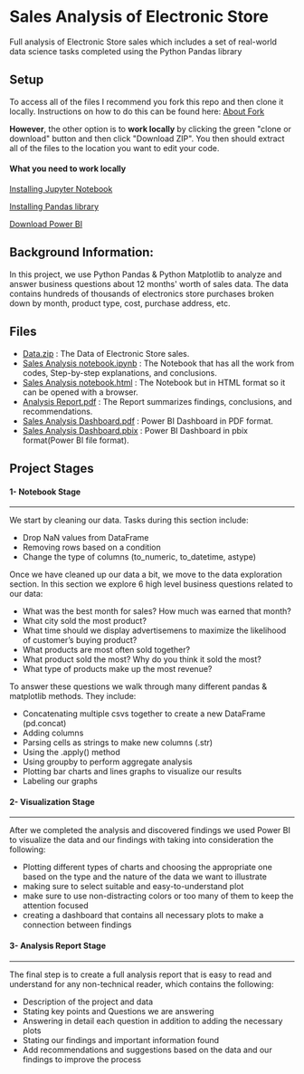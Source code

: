 # Sales Analysis of Electronic Store

Full analysis of Electronic Store sales which includes a set of real-world data science tasks completed using the Python Pandas library

## Setup

To access all of the files I recommend you fork this repo and then clone it locally. Instructions on how to do this can be found here: [About Fork](https://help.github.com/en/github/getting-started-with-github/fork-a-repo)

**However**, the other option is to **work locally** by clicking the green "clone or download" button and then click "Download ZIP". You then should extract all of the files to the location you want to edit your code.


#### What you need to work locally

[Installing Jupyter Notebook](https://jupyter.readthedocs.io/en/latest/install.html)

[Installing Pandas library](https://pandas.pydata.org/pandas-docs/stable/install.html)

[Download Power BI](https://powerbi.microsoft.com/en-us/desktop/)

## Background Information:

In this project, we use Python Pandas & Python Matplotlib to analyze and answer business questions about 12 months' worth of sales data. The data contains hundreds of thousands of electronics store purchases broken down by month, product type, cost, purchase address, etc. 

## Files
- [Data.zip](https://github.com/ahmedmonged/Sales-Analysis-/blob/main/Data/Data.zip) : The Data of Electronic Store sales.
- [Sales Analysis notebook.ipynb](https://github.com/ahmedmonged/Sales-Analysis-/blob/main/Analysis%20and%20related%20files/Sales%20Analysis%20notebook.ipynb) : The Notebook that has all the work from codes, Step-by-step explanations, and conclusions.
- [Sales Analysis notebook.html](https://github.com/ahmedmonged/Sales-Analysis-/blob/main/Analysis%20and%20related%20files/Sales%20Analysis%20notebook.html) : The Notebook but in HTML format so it can be opened with a browser.
- [Analysis Report.pdf](https://github.com/ahmedmonged/Sales-Analysis-/blob/main/Analysis%20and%20related%20files/Analysis%20Report.pdf) : The Report summarizes findings, conclusions, and recommendations.
- [Sales Analysis Dashboard.pdf](https://github.com/ahmedmonged/Sales-Analysis-/blob/main/Analysis%20and%20related%20files/Sales%20Analysis%20Dashboard.pdf) : Power BI Dashboard in PDF format.
- [Sales Analysis Dashboard.pbix](https://github.com/ahmedmonged/Sales-Analysis-/blob/main/Analysis%20and%20related%20files/Sales%20Analysis%20Dashboard.pbix) : Power BI Dashboard in pbix format(Power BI file format).
  





## Project Stages

#### 1- Notebook Stage
------------------------------------------------------------
We start by cleaning our data. Tasks during this section include:
- Drop NaN values from DataFrame
- Removing rows based on a condition
- Change the type of columns (to_numeric, to_datetime, astype)

Once we have cleaned up our data a bit, we move to the data exploration section. In this section we explore 6 high level business questions related to our data:
- What was the best month for sales? How much was earned that month?
- What city sold the most product?
- What time should we display advertisemens to maximize the likelihood of customer’s buying product?
- What products are most often sold together?
- What product sold the most? Why do you think it sold the most?
- What type of products make up the most revenue?

To answer these questions we walk through many different pandas & matplotlib methods. They include:
- Concatenating multiple csvs together to create a new DataFrame (pd.concat)
- Adding columns
- Parsing cells as strings to make new columns (.str)
- Using the .apply() method
- Using groupby to perform aggregate analysis
- Plotting bar charts and lines graphs to visualize our results
- Labeling our graphs

#### 2- Visualization Stage
------------------------------------------------------------
After we completed the analysis and discovered findings we used Power BI to visualize the data and our findings with taking into consideration the following:
- Plotting different types of charts and choosing the appropriate one based on the type and the nature of the data we want to illustrate
- making sure to select suitable and easy-to-understand plot 
- make sure to use non-distracting colors or too many of them to keep the attention focused
- creating a dashboard that contains all necessary plots to make a connection between findings 

#### 3- Analysis Report Stage
------------------------------------------------------------
The final step is to create a full analysis report that is easy to read and understand for any non-technical reader, which contains the following:
- Description of the project and data
- Stating key points and Questions we are answering
- Answering in detail each question in addition to adding the necessary plots
- Stating our findings and important information found
- Add recommendations and suggestions based on the data and our findings to improve the process
